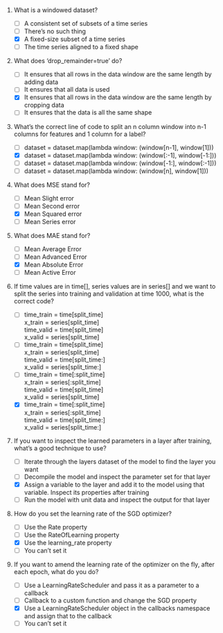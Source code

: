 1. What is a windowed dataset?

    - [ ] A consistent set of subsets of a time series
    - [ ] There’s no such thing
    - [x] A fixed-size subset of a time series
    - [ ] The time series aligned to a fixed shape

2.  What does ‘drop_remainder=true’ do?

    - [ ] It ensures that all rows in the data window are the same length by adding data
    - [ ] It ensures that all data is used
    - [x] It ensures that all rows in the data window are the same length by cropping data
    - [ ] It ensures that the data is all the same shape

3. What’s the correct line of code to split an n column window into n-1 columns for features and 1 column for a label?

    - [ ] dataset = dataset.map(lambda window: (window[n-1], window[1]))
    - [x] dataset = dataset.map(lambda window: (window[:-1], window[-1:]))
    - [ ] dataset = dataset.map(lambda window: (window[-1:], window[:-1]))
    - [ ] dataset = dataset.map(lambda window: (window[n], window[1]))

4. What does MSE stand for?

    - [ ] Mean Slight error
    - [ ] Mean Second error
    - [x] Mean Squared error
    - [ ] Mean Series error

5. What does MAE stand for?

    - [ ] Mean Average Error
    - [ ] Mean Advanced Error
    - [x] Mean Absolute Error
    - [ ] Mean Active Error

6. If time values are in time[], series values are in series[] and we want to split the series into training and validation at time 1000, what is the correct code?

    - [ ] time_train = time[split_time] \
          x_train = series[split_time] \
          time_valid = time[split_time] \
          x_valid = series[split_time]
    - [ ] time_train = time[split_time] \
          x_train = series[split_time] \
          time_valid = time[split_time:] \
          x_valid = series[split_time:]
    - [ ] time_train = time[:split_time] \
          x_train = series[:split_time] \
          time_valid = time[split_time] \
          x_valid = series[split_time]
    - [x] time_train = time[:split_time] \
          x_train = series[:split_time] \
          time_valid = time[split_time:] \
          x_valid = series[split_time:]

7. If you want to inspect the learned parameters in a layer after training, what’s a good technique to use?

    - [ ] Iterate through the layers dataset of the model to find the layer you want
    - [ ] Decompile the model and inspect the parameter set for that layer
    - [x] Assign a variable to the layer and add it to the model using that variable. Inspect its properties after training
    - [ ] Run the model with unit data and inspect the output for that layer
  
8. How do you set the learning rate of the SGD optimizer? 

    - [ ] Use the Rate property 
    - [ ] Use the RateOfLearning property
    - [x] Use the learning_rate property
    - [ ] You can’t set it

9. If you want to amend the learning rate of the optimizer on the fly, after each epoch, what do you do?

    - [ ] Use a LearningRateScheduler and pass it as a parameter to a callback
    - [ ] Callback to a custom function and change the SGD property
    - [x] Use a LearningRateScheduler object in the callbacks namespace and assign that to the callback
    - [ ] You can’t set it
